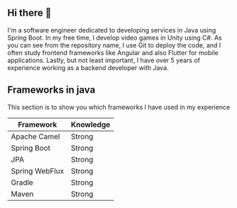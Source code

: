 ## Hi there 👋

I'm a software engineer dedicated to developing services in Java using Spring Boot. In my free time, I develop video games in Unity using C#. As you can see from the repository name, I use Git to deploy the code, and I often study frontend frameworks like Angular and also Flutter for mobile applications. Lastly, but not least important, I have over 5 years of experience working as a backend developer with Java.

## Frameworks in java

This section is to show you which frameworks I have used in my experience

|Framework     |Knowledge|
|--------------|---------|
|Apache Camel  |Strong   |
|Spring Boot   |Strong   |
|JPA           |Strong   |
|Spring WebFlux|Strong   |
|Gradle        |Strong   |
|Maven         |Strong   |

<!--
**cristhianhoyos/cristhianhoyos** is a ✨ _special_ ✨ repository because its `README.md` (this file) appears on your GitHub profile.

Here are some ideas to get you started:

- 🔭 I’m currently working on ...
- 🌱 I’m currently learning ...
- 👯 I’m looking to collaborate on ...
- 🤔 I’m looking for help with ...
- 💬 Ask me about ...
- 📫 How to reach me: ...
- 😄 Pronouns: ...
- ⚡ Fun fact: ...
-->
